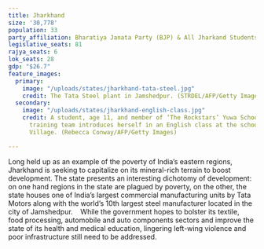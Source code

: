 ```yaml
---
title: Jharkhand
size: '30,778'
population: 33
party_affiliation: Bharatiya Janata Party (BJP) & All Jharkand Students Union (AJSU)
legislative_seats: 81
rajya_seats: 6
lok_seats: 28
gdp: "$26.7"
feature_images:
  primary:
    image: "/uploads/states/jharkhand-tata-steel.jpg"
    credit: The Tata Steel plant in Jamshedpur. (STRDEL/AFP/Getty Images)
  secondary:
    image: "/uploads/states/jharkhand-english-class.jpg"
    credit: A student, age 11, and member of ‘The Rockstars’ Yuwa School football
      training team introduces herself in an English class at the school in Hutup
      Village. (Rebecca Conway/AFP/Getty Images)

---
```

Long held up as an example of the poverty of India’s eastern regions, Jharkhand is seeking to capitalize on its mineral-rich terrain to boost development. The state presents an interesting dichotomy of development:  on one hand regions in the state are plagued by poverty, on the other, the state houses one of India’s largest commercial manufacturing units by Tata Motors along with the world’s 10th largest steel manufacturer located in the city of Jamshedpur.    While the government hopes to bolster its textile, food processing, automobile and auto components sectors and improve the state of its health and medical education, lingering left-wing violence and poor infrastructure still need to be addressed. 